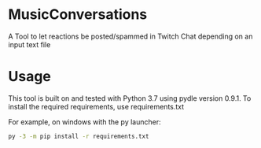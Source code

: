 # MusicConversations
A Tool to let reactions be posted/spammed in Twitch Chat depending on an input text file

# Usage
This tool is built on and tested with Python 3.7 using pydle version 0.9.1.
To install the required requirements, use requirements.txt

For example, on windows with the py launcher:
```cmd
py -3 -m pip install -r requirements.txt
```
